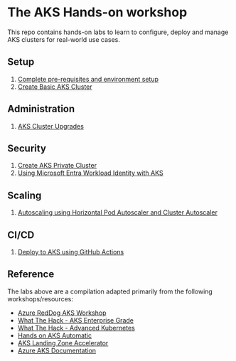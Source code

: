 # The AKS Hands-on workshop

This repo contains hands-on labs to learn to configure, deploy and manage AKS clusters for real-world use cases.

## Setup

1. [Complete pre-requisites and environment setup](environment-setup.md)
1. [Create Basic AKS Cluster](aks-basic-cluster.md)

## Administration

1. [AKS Cluster Upgrades](aks-cluster-upgrade.md)

## Security

1. [Create AKS Private Cluster](aks-private-cluster.md)
1. [Using Microsoft Entra Workload Identity with AKS](aks-workload-identity.md)

## Scaling

1. [Autoscaling using Horizontal Pod Autoscaler and Cluster Autoscaler](aks-cluster-autoscaler.md)

## CI/CD

1. [Deploy to AKS using GitHub Actions](aks-github-deploy.md)

## Reference

The labs above are a compilation adapted primarily from the following workshops/resources:

* [Azure RedDog AKS Workshop](https://github.com/Azure/reddog-aks-workshop)
* [What The Hack - AKS Enterprise Grade](https://github.com/microsoft/WhatTheHack/tree/master/039-AKSEnterpriseGrade)
* [What The Hack - Advanced Kubernetes](https://github.com/microsoft/WhatTheHack/tree/master/023-AdvancedKubernetes)
* [Hands on AKS Automatic](https://github.com/microsoft/hands-on-aks-automatic)
* [AKS Landing Zone Accelerator](https://github.com/Azure/AKS-Landing-Zone-Accelerator)
* [Azure AKS Documentation](https://learn.microsoft.com/en-us/azure/aks)
